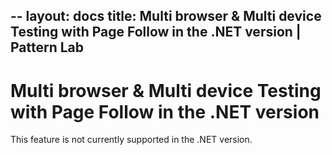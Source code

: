 --
layout: docs
title: Multi browser &amp; Multi device Testing with Page Follow in the .NET version | Pattern Lab
---

# Multi browser &amp; Multi device Testing with Page Follow in the .NET version

This feature is not currently supported in the .NET version.
